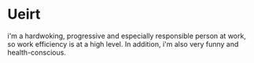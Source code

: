# Ueirt
i'm a hardwoking, progressive and especially responsible person at work, so work efficiency is at a high level. In addition, i'm also very funny and health-conscious. 

